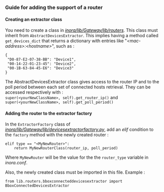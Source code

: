### Guide for adding the support of a router

#### Creating an extractor class
You need to create a class in <span style="color: green">[*<span style="color: black">inora/lib/Gateway/lib/routers*](../Gateway/lib/routers/)</span>. This class must inherit from `AbstractDevicesExtractor`. This implies having a method called `get_devices_dict` that returns a dictionary with entries like "*&lt;mac-address&gt;:&lt;hostname&gt;*", such as :
```
{
 "D0-87-E2-07-38-BB": "Device1",
 "00-14-22-01-23-45": "Device2",
 "00-1B-63-84-45-E6": "Device3"
}
```

The AbstractDevicesExtractor class gives access to the router IP and to the poll period between each set of connected hosts retrieval. They can be accessed respectively with :</br>
`super(<yourNewClassName>, self).get_router_ip()` and `super(<yourNewClassName>, self).get_poll_period()`

#### Adding the router to the extractor factory

In the `ExtractorFactory` class of [*<span style="color: black">inora/lib/Gateway/lib/devicesextractorfactory.py*](../Gateway/lib/devicesextractorfactory.py)</span>, add an *elif* condition to the `factory` method with the newly created router :
```
elif type == "<MyNewRouter>":
    return MyNewRouterClass(router_ip, poll_period)
```
Where `MyNewRouter` will be the value for the the `router_type` variable in *inora.conf*.

Also, the newly created class must be imported in this file. Example :
```
from lib.routers.bboxconnecteddevicesextractor import BboxConnectedDevicesExtractor
```
